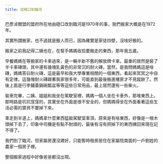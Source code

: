 ```yaml
---
title: 從磴口到臨河
---
```


巴彥淖爾盟的盟府所在地由磴口改到臨河是1970年的事，我們搬家大概是在1972年。

其實所謂搬家，也不過就是搬人而已，因為確實是家徒四壁，沒啥好搬的。

搬家之前我記得二姨也在，在幫手媽媽收拾要搬走的東西，那年我五歲。

早餐媽媽在等搬家的卡車過來，是一輛半新不舊的解放牌卡車。最重的居然是裝了半卡車磚頭，其中還有幾塊乳黃色的非常沉的耐火磚，當然，是我問媽媽這是啥磚，媽媽答曰耐火磚，這是最早和我大學專業相關的一個東西，看起來冥冥之中自有定律。這幾塊耐火磚跟著我家很多年，可能直到最後搬進樓房才不見蹤跡了。然後上面是行李鋪蓋鍋碗瓢盆等等這些日常用品，最上居然還有一些柴火。

裝車完畢，二姨、姐姐和我坐在駕駛室裡，媽媽一個人坐在卡車外，那堆東西上。那時路是坑坑窪窪的，其實坐在外面是很不安全的，但媽媽得坐在外面看著這些生活必需的寶貝不要掉下來。

車走到半道上，媽媽拿什麼東西猛敲駕駛室車頂，原來是有啥東西，好像是一根木頭掉下去了，印象中司機是有點不耐煩的，最後有沒有把掉下的東西揀回來現在記不得了。

我們到了臨河，但家屬房還沒建好，只能暫時租房居住在家屬院南面的一戶劉姓的農家一個房子裡。

整個搬家過程中好像爸爸都沒出現。
